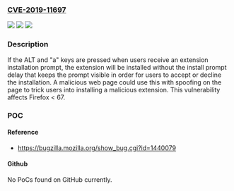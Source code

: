 ### [CVE-2019-11697](https://cve.mitre.org/cgi-bin/cvename.cgi?name=CVE-2019-11697)
![](https://img.shields.io/static/v1?label=Product&message=Firefox&color=blue)
![](https://img.shields.io/static/v1?label=Version&message=%3C%2067%20&color=brighgreen)
![](https://img.shields.io/static/v1?label=Vulnerability&message=Pressing%20key%20combinations%20can%20bypass%20installation%20prompt%20delays%20and%20install%20extensions&color=brighgreen)

### Description

If the ALT and "a" keys are pressed when users receive an extension installation prompt, the extension will be installed without the install prompt delay that keeps the prompt visible in order for users to accept or decline the installation. A malicious web page could use this with spoofing on the page to trick users into installing a malicious extension. This vulnerability affects Firefox < 67.

### POC

#### Reference
- https://bugzilla.mozilla.org/show_bug.cgi?id=1440079

#### Github
No PoCs found on GitHub currently.

